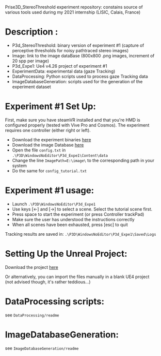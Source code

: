 Prise3D_StereoThreshold experiment repository: constains source of various tools used during my 2021 internship (LISIC, Calais, France)

# Description :

* P3d_StereoThreshold: binary version of experiment \#1 (capture of perceptive thresholds for noisy pathtraced stereo images)
* Image: link to the image dataBase (800x800 .png images, increment of 20 spp per image)
* P3d_Expe1: Ue4 v4.26 project of experiment \#1
* ExperimentData: experimental data (gaze Tracking)
* DataProcessing: Python scripts used to process gaze Tracking data
* ImageDatabaseGeneration: scripts used for the generation of the experiment dataset

# Experiment \#1 Set Up:
First, make sure you have steamVR installed and that you're HMD is configured properly (tested with Vive Pro and Cosmos).
The experiment requires one controller (either right or left).

* Download the experiment binaries [here](TODO)
* Download the image Database [here](TODO)
* Open the file ```config.txt```  in ```.\P3D\WindowsNoEditor\P3d_Expe1\Content\data``` 
* Change the line ```ImagePath=E:\image\```  to the corresponding path in your system
* Do the same for ```config_tutorial.txt```

# Experiment \#1 usage:

* Launch ```.\P3D\WindowsNoEditor\P3d_Expe1```
* Use keys [<-] and [->] to select a scene. Select the tutorial scene first.
* Press space to start the experiment (or press Controller trackPad)
* Make sure the user has understood the instructions correctly
* When all scenes have been exhausted, press [esc] to quit

Tracking results are saved in: ```.\P3D\WindowsNoEditor\P3d_Expe1\Saved\Logs```

# Setting Up the Unreal Project:

Download the project [here](TODO)

Or alternatively, you can import the files manually in a blank UE4 project (not advised though, it's rather teddious...)

# DataProcessing scripts:
see ```DataProcessing/readme```

# ImageDatabaseGeneration:
see ```ImageDatabaseGeneration/readme```
